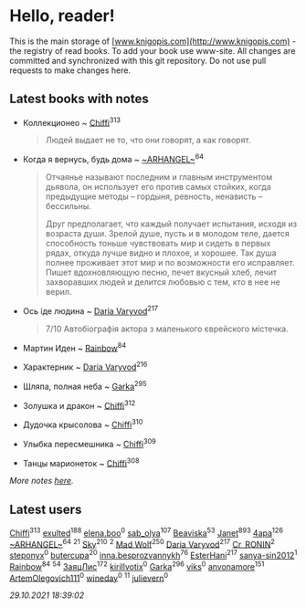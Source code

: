 # Hello, reader!
This is the main storage of [www.knigopis.com](http://www.knigopis.com) - the registry of read books.
To add your book use www-site. All changes are committed and synchronized with this git repository.
Do not use pull requests to make changes here.


## Latest books with notes
* Коллекционео ~ [Chiffi](users/105/105831994080785626680-google)<sup>313</sup>
    > Людей выдает не то, что они говорят, а как говорят.

* Когда я вернусь, будь дома ~ [~ARHANGEL~](users/642/64251996-vkontakte)<sup>64</sup>
    > Отчаянье называют последним и главным инструментом дьявола, он использует его против самых стойких, когда предыдущие методы – гордыня, ревность, ненависть – бессильны.
    > 
    > Друг предполагает, что каждый получает испытания, исходя из возраста души. Зрелой душе, пусть и в молодом теле, дается способность тоньше чувствовать мир и сидеть в первых рядах, откуда лучше видно и плохое, и хорошее. Так душа полнее проживает этот мир и по возможности его исправляет. Пишет вдохновляющую песню, печет вкусный хлеб, лечит захворавших людей и делится любовью с тем, кто в нее не верил.

* Ось іде людина ~ [Daria Varyvod](users/829/829893410524253-facebook)<sup>217</sup>
    > 7/10 Автобіографія актора з маленького єврейского містечка.

* Мартин Иден ~ [Rainbow](users/109/109787328219839805802-google)<sup>84</sup>

* Характерник ~ [Daria Varyvod](users/829/829893410524253-facebook)<sup>216</sup>

* Шляпа, полная неба ~ [Garka](users/115/115753719718250012620-google)<sup>295</sup>

* Золушка и дракон ~ [Chiffi](users/105/105831994080785626680-google)<sup>312</sup>

* Дудочка крысолова ~ [Chiffi](users/105/105831994080785626680-google)<sup>310</sup>

* Улыбка пересмешника ~ [Chiffi](users/105/105831994080785626680-google)<sup>309</sup>

* Танцы марионеток ~ [Chiffi](users/105/105831994080785626680-google)<sup>308</sup>


_More notes [here](latest_books_with_notes.md)._


## Latest users
[Chiffi](users/105/105831994080785626680-google)<sup>313</sup> 
[exulted](users/100/100599204551896265722-google)<sup>188</sup> 
[elena.boo](users/455/4558179214240383-facebook)<sup>0</sup> 
[sab_olya](users/139/139338401-vkontakte)<sup>107</sup> 
[Beaviska](users/102/10202544960024508-facebook)<sup>53</sup> 
[Janet](users/108/108113656204404967440-google)<sup>893</sup> 
[4apa](users/117/117392596378069249667-google)<sup>126</sup> 
[~ARHANGEL~](users/642/64251996-vkontakte)<sup>64</sup> 
[](users/242/2429115410558517-facebook)<sup>21</sup> 
[Sky](users/118/118049897850017649660-googleplus)<sup>210</sup> 
[](users/101/101113826695860472422-google)<sup>2</sup> 
[Mad Wolf](users/947/94738840-vkontakte)<sup>250</sup> 
[Daria Varyvod](users/829/829893410524253-facebook)<sup>217</sup> 
[Cr_RONIN](users/112/112090473416384685204-google)<sup>2</sup> 
[steponyx](users/171/171983710-vkontakte)<sup>0</sup> 
[butercupa](users/193/193697993-vkontakte)<sup>20</sup> 
[inna.besprozvannykh](users/733/73323849-yandex)<sup>76</sup> 
[EsterHani](users/305/30558181-vkontakte)<sup>217</sup> 
[sanya-sin2012](users/181/181853639-yandex)<sup>1</sup> 
[Rainbow](users/109/109787328219839805802-google)<sup>84</sup> 
[](users/153/1537586159620888-facebook)<sup>54</sup> 
[ЗаяцЛис](users/112/112388384595246311466-google)<sup>172</sup> 
[kirillvotix](users/558/55867477-vkontakte)<sup>0</sup> 
[Garka](users/115/115753719718250012620-google)<sup>296</sup> 
[viks](users/104/104718659356468650159-google)<sup>0</sup> 
[anvonamore](users/595/5957175-vkontakte)<sup>151</sup> 
[ArtemOlegovich111](users/141/1416013121-yandex)<sup>0</sup> 
[wineday](users/109/109177413698288038104-google)<sup>0</sup> 
[](users/110/110108278789076439525-google)<sup>11</sup> 
[julievern](users/378/378919644-vkontakte)<sup>0</sup> 


_29.10.2021 18:39:02_
